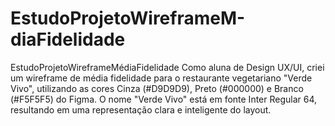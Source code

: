# EstudoProjetoWireframeM-diaFidelidade
EstudoProjetoWireframeMédiaFidelidade    Como aluna de Design UX/UI, criei um wireframe de média fidelidade para o restaurante vegetariano "Verde Vivo", utilizando as cores Cinza (#D9D9D9), Preto (#000000) e Branco (#F5F5F5) do Figma. O nome "Verde Vivo" está em fonte Inter Regular 64, resultando em uma representação clara e inteligente do layout.
